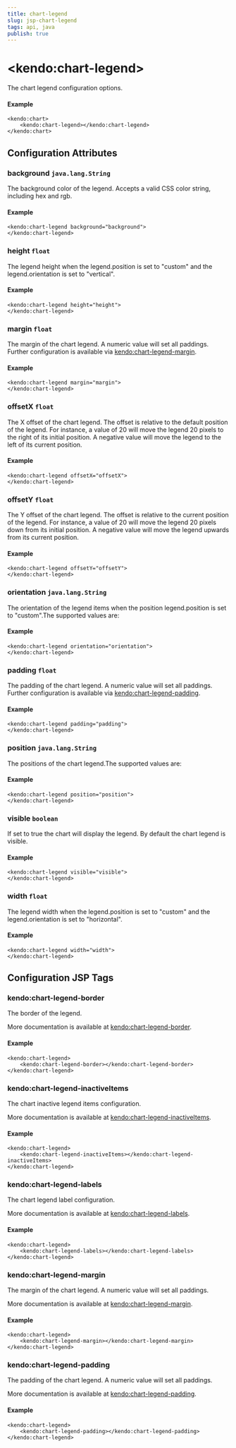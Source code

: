 ```yaml
---
title: chart-legend
slug: jsp-chart-legend
tags: api, java
publish: true
---
```


# \<kendo:chart-legend\>

The chart legend configuration options.

#### Example
    <kendo:chart>
        <kendo:chart-legend></kendo:chart-legend>
    </kendo:chart>

## Configuration Attributes

### background `java.lang.String`

The background color of the legend. Accepts a valid CSS color string, including hex and rgb.

#### Example
    <kendo:chart-legend background="background">
    </kendo:chart-legend>

### height `float`

The legend height when the legend.position is set to "custom" and the legend.orientation is set to "vertical".

#### Example
    <kendo:chart-legend height="height">
    </kendo:chart-legend>

### margin `float`

The margin of the chart legend. A numeric value will set all paddings. Further configuration is available via [kendo:chart-legend-margin](#kendo-chart-legend-margin). 

#### Example
    <kendo:chart-legend margin="margin">
    </kendo:chart-legend>

### offsetX `float`

The X offset of the chart legend. The offset is relative to the default position of the legend.
For instance, a value of 20 will move the legend 20 pixels to the right of its initial position.
A negative value will move the legend to the left of its current position.

#### Example
    <kendo:chart-legend offsetX="offsetX">
    </kendo:chart-legend>

### offsetY `float`

The Y offset of the chart legend.  The offset is relative to the current position of the legend.
For instance, a value of 20 will move the legend 20 pixels down from its initial position.
A negative value will move the legend upwards from its current position.

#### Example
    <kendo:chart-legend offsetY="offsetY">
    </kendo:chart-legend>

### orientation `java.lang.String`

The orientation of the legend items when the position legend.position is set to "custom".The supported values are:

#### Example
    <kendo:chart-legend orientation="orientation">
    </kendo:chart-legend>

### padding `float`

The padding of the chart legend. A numeric value will set all paddings. Further configuration is available via [kendo:chart-legend-padding](#kendo-chart-legend-padding). 

#### Example
    <kendo:chart-legend padding="padding">
    </kendo:chart-legend>

### position `java.lang.String`

The positions of the chart legend.The supported values are:

#### Example
    <kendo:chart-legend position="position">
    </kendo:chart-legend>

### visible `boolean`

If set to true the chart will display the legend. By default the chart legend is visible.

#### Example
    <kendo:chart-legend visible="visible">
    </kendo:chart-legend>

### width `float`

The legend width when the legend.position is set to "custom" and the legend.orientation is set to "horizontal".

#### Example
    <kendo:chart-legend width="width">
    </kendo:chart-legend>


##  Configuration JSP Tags

### kendo:chart-legend-border

The border of the legend.

More documentation is available at [kendo:chart-legend-border](/kendo-ui/api/wrappers/jsp/chart/legend-border).

#### Example

    <kendo:chart-legend>
        <kendo:chart-legend-border></kendo:chart-legend-border>
    </kendo:chart-legend>

### kendo:chart-legend-inactiveItems

The chart inactive legend items configuration.

More documentation is available at [kendo:chart-legend-inactiveItems](/kendo-ui/api/wrappers/jsp/chart/legend-inactiveitems).

#### Example

    <kendo:chart-legend>
        <kendo:chart-legend-inactiveItems></kendo:chart-legend-inactiveItems>
    </kendo:chart-legend>

### kendo:chart-legend-labels

The chart legend label configuration.

More documentation is available at [kendo:chart-legend-labels](/kendo-ui/api/wrappers/jsp/chart/legend-labels).

#### Example

    <kendo:chart-legend>
        <kendo:chart-legend-labels></kendo:chart-legend-labels>
    </kendo:chart-legend>

### kendo:chart-legend-margin

The margin of the chart legend. A numeric value will set all paddings.

More documentation is available at [kendo:chart-legend-margin](/kendo-ui/api/wrappers/jsp/chart/legend-margin).

#### Example

    <kendo:chart-legend>
        <kendo:chart-legend-margin></kendo:chart-legend-margin>
    </kendo:chart-legend>

### kendo:chart-legend-padding

The padding of the chart legend. A numeric value will set all paddings.

More documentation is available at [kendo:chart-legend-padding](/kendo-ui/api/wrappers/jsp/chart/legend-padding).

#### Example

    <kendo:chart-legend>
        <kendo:chart-legend-padding></kendo:chart-legend-padding>
    </kendo:chart-legend>

